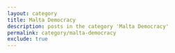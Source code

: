 ```yaml
---
layout: category
title: Malta Democracy
description: posts in the category 'Malta Democracy'
permalink: category/malta-democracy
exclude: true
---
```


